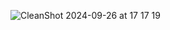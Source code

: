 ![CleanShot 2024-09-26 at 17 17 19](https://github.com/user-attachments/assets/10f88720-a763-4742-b3e0-a26c4fed6ad6)
